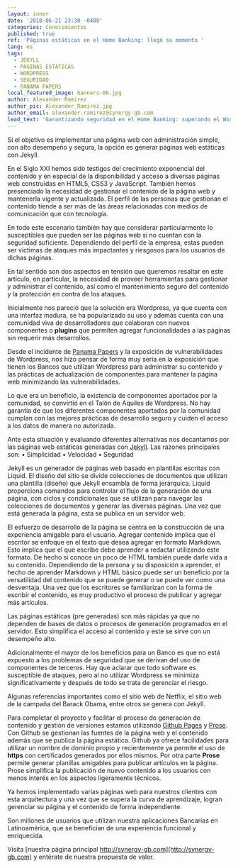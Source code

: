 ```yaml
---
layout: inner
date: '2018-06-21 23:30 -0400'
categories: Conocimientos
published: true
ref: 'Páginas estáticas en el Home Banking: llegó su momento '
lang: es
tags:
  - JEKYLL
  - PAGINAS ESTATICAS
  - WORDPRESS
  - SEGURIDAD
  - PANAMA PAPERS
local_featured_image: banners-06.jpg
author: Alexander Ramirez
author_pic: Alexander_Ramirez.jpg
author_email: alexander.ramirez@synergy-gb.com
lead_text: 'Garantizando seguridad en el Home Banking: superando el WordPress !!'
---
```

Si el objetivo es implementar una página web con administración simple, con alto desempeño y segura, la opción es generar páginas web estáticas con Jekyll.

En el Siglo XXI hemos sido testigos del crecimiento exponencial del contenido y en especial de la disponibilidad y acceso a diversas páginas web construidas en HTML5, CSS3 y JavaScript. También hemos presenciado la necesidad de gestionar el contenido de la página web y mantenerla vigente y actualizada. El perfil de las personas que gestionan el contenido tiende a ser más de las áreas relacionadas con medios de comunicación que con tecnología.

En todo este escenario también hay que considerar particularmente lo susceptibles que pueden ser las páginas web si no cuentan con la seguridad suficiente. Dependiendo del perfil de la empresa, estas pueden ser víctimas de ataques más impactantes y riesgosos para los usuarios de dichas páginas.

En tal sentido son dos aspectos en tensión que queremos resaltar en este artículo, en particular, la necesidad de proveer herramientas para gestionar y administrar el contenido, así como el mantenimiento seguro del contenido y la protección en contra de los ataques.

Inicialmente nos pareció que la solución era Wordpress, ya que cuenta con una interfaz madura, se ha popularizado su uso y además cuenta con una comunidad viva de desarrolladores que colaboran con nuevos componentes o **plugins** que permiten agregar funcionalidades a las páginas sin requerir más desarrollos.

Desde el incidente de [Panama Papers](https://www.wordfence.com/blog/2016/04/panama-papers-wordpress-email-connection/) y la exposición de vulnerabilidades de Wordpress, nos hizo pensar de forma muy seria en la exposición que tienen los Bancos que utilizan Wordpress para administrar su contenido y las prácticas de actualización de componentes para mantener la página web minimizando las vulnerabilidades.

Lo que era un beneficio, la existencia de componentes aportados por la comunidad, se convirtió en el Talón de Aquiles de Wordpress. No hay garantía de que los diferentes componentes aportados por la comunidad cumplan con las mejores prácticas de desarrollo seguro y cuiden el acceso a los datos de manera no autorizada.

Ante esta situación y evaluando diferentes alternativas nos decantamos por las páginas web estáticas generadas con [Jekyll](https://jekyllrb.com). Las razones principales son:
•	Simplicidad
•	Velocidad
•	Seguridad

Jekyll es un generador de páginas web basado en plantillas escritas con Liquid. El diseño del sitio se divide colecciones de documentos que utilizan una plantilla (diseño) que Jekyll ensambla de forma jerárquica. Liquid proporciona comandos para controlar el flujo de la generación de una página, con ciclos y condicionales que se utilizan para navegar las colecciones de documentos y generar las diversas páginas. Una vez que está generada la página, esta se publica en un servidor web.

El esfuerzo de desarrollo de la página se centra en la construcción de una experiencia amigable para el usuario. Agregar contenido implica que el escritor se enfoque en el texto que desea agregar en formato Markdown. Esto implica que el que escribe debe aprender a redactar utilizando este formato. De hecho si conoce un poco de HTML también puede darle vida a su contenido. Dependiendo de la persona y su disposición a aprender, el hecho de aprender Markdown y HTML básico puede ser un beneficio por la versatilidad del contenido que se puede generar o se puede ver como una desventaja. Una vez que los escritores se familiarizan con la forma de escribir el contenido, es muy productivo el proceso de publicar y agregar más artículos.

Las páginas estáticas (pre generadas) son más rápidas ya que no dependen de bases de datos o procesos de generación programados en el servidor. Esto simplifica el acceso al contenido y este se sirve con un desempeño alto.

Adicionalmente el mayor de los beneficios para un Banco es que no está expuesto a los problemas de seguridad que se derivan del uso de componentes de terceros. Hay que aclarar que todo software es susceptible de ataques, pero al no utilizar Wordpress se minimiza significativamente y después de todo se trata de gerenciar el riesgo.

Algunas referencias importantes como el sitio web de Netflix, el sitio web de la campaña del Barack Obama, entre otros se genera con Jekyll.

Para completar el proyecto y facilitar el proceso de generación de contenido y gestión de versiones estamos utilizando [Github Pages](https://pages.github.com) y [Prose](http://prose.io). Con Github se gestionan las fuentes de la página web y el contenido además que se publica la página estática. Github ya ofrece facilidades para utilizar un nombre de dominio propio y recientemente ya permite el uso de **https** con certificados generados por ellos mismos. Por otra parte **Prose** permite generar planillas amigables para publicar artículos en la página. Prose simplifica la publicación de nuevo contenido a los usuarios con menos interés en los aspectos ligeramente técnicos.

Ya hemos implementado varias páginas web para nuestros clientes con esta arquitectura y una vez que se supera la curva de aprendizaje, logran gerenciar su página y el contenido de forma independiente.

Son millones de usuarios que utilizan nuestra aplicaciones Bancarias en Latinoamérica, que se benefician de una experiencia funcional y enriquecida.

Visita [nuestra página principal http://synergy-gb.com](http://synergy-gb.com) y entérate de nuestra propuesta de valor.
